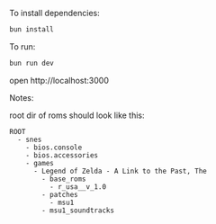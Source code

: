 To install dependencies:

```sh
bun install
```

To run:

```sh
bun run dev
```

open http://localhost:3000

Notes:

root dir of roms should look like this:

```
ROOT
  - snes
    - bios.console
    - bios.accessories
    - games
      - Legend of Zelda - A Link to the Past, The
        - base_roms
          - r_usa__v_1.0
        - patches
          - msu1
        - msu1_soundtracks
```
